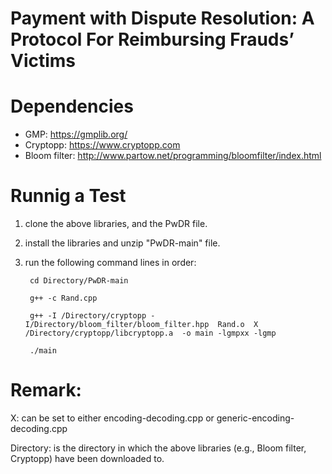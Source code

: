 # Payment with Dispute Resolution: A Protocol For Reimbursing Frauds’ Victims


# Dependencies

* GMP: https://gmplib.org/
* Cryptopp: https://www.cryptopp.com
* Bloom filter: http://www.partow.net/programming/bloomfilter/index.html


# Runnig a Test

1. clone the above libraries, and the PwDR file.
2. install the libraries and unzip "PwDR-main" file.
3. run the following command lines in order:

        cd Directory/PwDR-main
        
        g++ -c Rand.cpp
        
        g++ -I /Directory/cryptopp -I/Directory/bloom_filter/bloom_filter.hpp  Rand.o  X /Directory/cryptopp/libcryptopp.a  -o main -lgmpxx -lgmp
        
        ./main
        
        
# Remark: 

X: can be set to either encoding-decoding.cpp or generic-encoding-decoding.cpp

Directory: is the directory in which the above libraries (e.g., Bloom filter, Cryptopp) have been downloaded to. 

